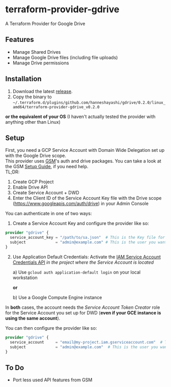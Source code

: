 # terraform-provider-gdrive
A Terraform Provider for Google Drive

## Features
* Manage Shared Drives
* Manage Google Drive files (including file uploads)
* Manage Drive permissions

## Installation
1. Download the latest [release](https://github.com/hanneshayashi/terraform-provider-gdrive/releases).
2. Copy the binary to\
`~/.terraform.d/plugins/github.com/hanneshayashi/gdrive/0.2.0/linux_amd64/terraform-provider-gdrive_v0.2.0`

**or the equivalent of your OS** (I haven't actually tested the provider with anything other than Linux)

## Setup
First, you need a GCP Service Account with Domain Wide Delegation set up with the Google Drive scope.\
This provider uses [GSM](https://github.com/hanneshayashi/gsm)'s auth and drive packages.
You can take a look at the GSM [Setup Guide](https://gsm.hayashi-ke.online/setup), if you need help.\
TL;DR:
1. Create GCP Project
2. Enable Drive API
3. Create Service Account + DWD
4. Enter the Client ID of the Service Account Key file with the Drive scope (https://www.googleapis.com/auth/drive) in your Admin Console

You can authenticate in one of two ways:
1. Create a Service Account Key and configure the provider like so:
```terraform
provider "gdrive" {
  service_account_key = "/path/to/sa.json"  # This is the Key file for your Service Account
  subject             = "admin@example.com" # This is the user you want to impersonate with Domain Wide Delegation
}
```
2. Use Application Default Credentials:
Activate the [IAM Service Account Credentials API](https://console.developers.google.com/apis/api/iamcredentials.googleapis.com/overview) *in the project where the Service Account is located*

   a) Use `gcloud auth application-default login` on your local workstation

   **or**

   b) Use a Google Compute Engine instance

In **both** cases, the account needs the *Service Account Token Creator* role for the Service Account you set up for DWD (**even if your GCE instance is using the same account**).

You can then configure the provider like so:

```terraform
provider "gdrive" {
  service_account     = "email@my-project.iam.gserviceaccount.com"  # This is the email address of your Service Account. You can leave this empty on GCE, if you want to use the instance's account
  subject             = "admin@example.com"  # This is the user you want to impersonate with Domain Wide Delegation
}
```

## To Do
+ Port less used API features from GSM